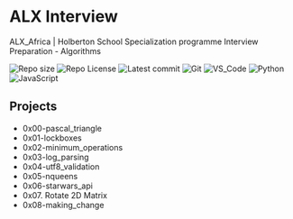 # ALX Interview

ALX_Africa | Holberton School Specialization programme
Interview Preparation - Algorithms

![Repo size](https://img.shields.io/github/repo-size/Mar-Issah/alx-interview)
![Repo License](https://img.shields.io/github/license/Mar-Issah/alx-interview.svg)
![Latest commit](https://img.shields.io/github/last-commit/Mar-Issah/alx-interview/master?style=round-square)
![Git](https://img.shields.io/badge/≡-Git-F05032?logo=git&style=flat-square&labelColor=282828)
![VS_Code](https://img.shields.io/badge/≡-VS_Code-007ACC?logo=visual-studio-code&style=flat-square&logoColor=007ACC&labelColor=282828)
![Python](https://img.shields.io/badge/≡-Python-3776AB?logo=Python&style=flat-square&labelColor=282828)
![JavaScript](https://img.shields.io/badge/≡-JavaScript-3776AB?logo=JavaScript&style=flat-square&labelColor=282828)

## Projects

- 0x00-pascal_triangle
- 0x01-lockboxes
- 0x02-minimum_operations
- 0x03-log_parsing
- 0x04-utf8_validation
- 0x05-nqueens
- 0x06-starwars_api
- 0x07. Rotate 2D Matrix
- 0x08-making_change
